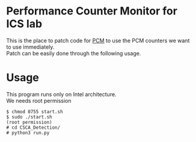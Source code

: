 # Performance Counter Monitor for ICS lab

This is the place to patch code for [PCM](https://github.com/opcm/pcm) to use the PCM counters we want to use immediately.  
Patch can be easily done through the following usage.  

# Usage
This program runs only on Intel architecture.  
We needs root permission  

```
$ chmod 0755 start.sh
$ sudo ./start.sh
(root permission)
# cd CSCA_Detection/
# python3 run.py 
```